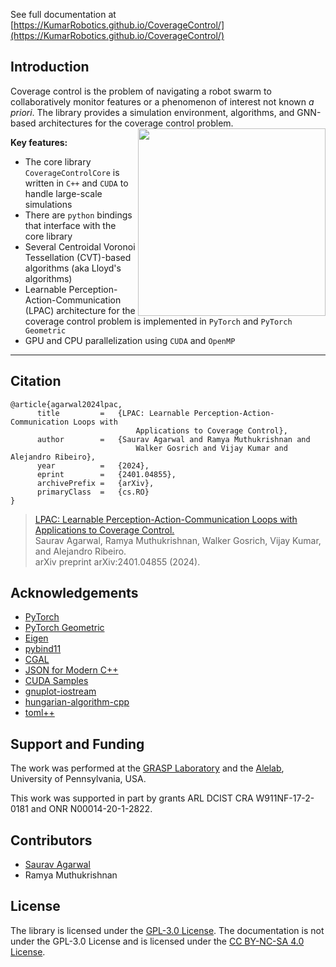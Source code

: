 See full documentation at [https://KumarRobotics.github.io/CoverageControl/](https://KumarRobotics.github.io/CoverageControl/)

## Introduction

Coverage control is the problem of navigating a robot swarm to collaboratively monitor features or a phenomenon of interest not known _a priori_.
The library provides a simulation environment, algorithms, and GNN-based architectures for the coverage control problem.  
<img align="right" width="300" src="https://github.com/KumarRobotics/CoverageControl/blob/main/doc/graphics/LPAC.gif">

**Key features:**  
- The core library `CoverageControlCore` is written in `C++` and `CUDA` to handle large-scale simulations
- There are `python` bindings that interface with the core library
- Several Centroidal Voronoi Tessellation (CVT)-based algorithms (aka Lloyd's algorithms)
- Learnable Perception-Action-Communication (LPAC) architecture for the coverage control problem is implemented in `PyTorch` and `PyTorch Geometric`
- GPU and CPU parallelization using `CUDA` and `OpenMP`

---

## Citation
```
@article{agarwal2024lpac,
      title         =   {LPAC: Learnable Perception-Action-Communication Loops with
                            Applications to Coverage Control}, 
      author        =   {Saurav Agarwal and Ramya Muthukrishnan and 
                            Walker Gosrich and Vijay Kumar and Alejandro Ribeiro},
      year          =   {2024},
      eprint        =   {2401.04855},
      archivePrefix =   {arXiv},
      primaryClass  =   {cs.RO}
}
```
  
> [LPAC: Learnable Perception-Action-Communication Loops with Applications to Coverage Control.](https://doi.org/10.48550/arXiv.2401.04855)  
> Saurav Agarwal, Ramya Muthukrishnan, Walker Gosrich, Vijay Kumar, and Alejandro Ribeiro.  
> arXiv preprint arXiv:2401.04855 (2024).


## Acknowledgements
- [PyTorch](https://pytorch.org/)
- [PyTorch Geometric](https://pytorch-geometric.readthedocs.io/en/latest/)
- [Eigen](http://eigen.tuxfamily.org/index.php?title=Main_Page)
- [pybind11](https://pybind11.readthedocs.io/en/stable/)
- [CGAL](https://www.cgal.org/)
- [JSON for Modern C++](https://github.com/nlohmann/json)
- [CUDA Samples](https://github.com/NVIDIA/cuda-samples)
- [gnuplot-iostream](http://stahlke.org/dan/gnuplot-iostream/)
- [hungarian-algorithm-cpp](https://github.com/mcximing/hungarian-algorithm-cpp)
- [toml++](https://marzer.github.io/tomlplusplus/index.html)


## Support and Funding
The work was performed at the [GRASP Laboratory](https://www.grasp.upenn.edu/) and the [Alelab](https://alelab.seas.upenn.edu/), University of Pennsylvania, USA.

This work was supported in part by grants ARL DCIST CRA W911NF-17-2-0181 and ONR N00014-20-1-2822.


## Contributors
- [Saurav Agarwal](https://www.saurav.fyi/)
- Ramya Muthukrishnan


## License
The library is licensed under the [GPL-3.0 License](https://www.gnu.org/licenses/gpl-3.0.html).
The documentation is not under the GPL-3.0 License and is licensed under the [CC BY-NC-SA 4.0 License](https://creativecommons.org/licenses/by-nc-sa/4.0/).
